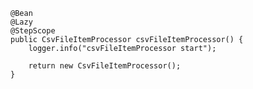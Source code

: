 	@Bean
	@Lazy
	@StepScope
	public CsvFileItemProcessor csvFileItemProcessor() {
		logger.info("csvFileItemProcessor start");
		
		return new CsvFileItemProcessor();
	}


 
